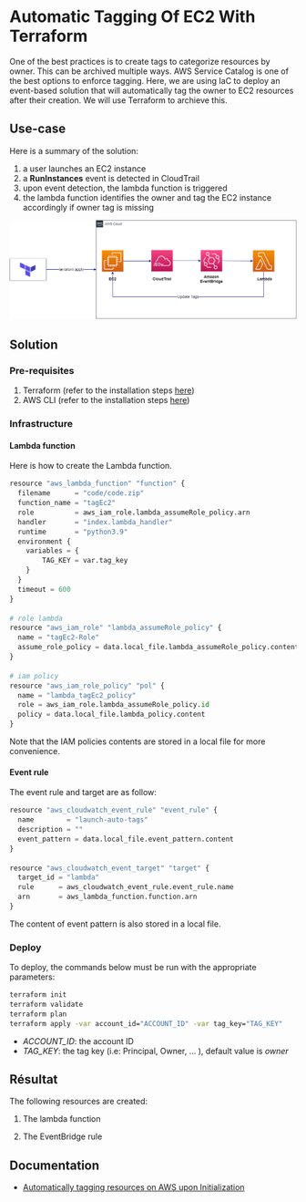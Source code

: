 # Automatic Tagging Of EC2 With Terraform

One of the best practices is to create tags to categorize resources by owner. This can be archived multiple ways. AWS Service Catalog is one of the best options to enforce tagging. Here, we are using IaC to deploy an event-based solution that will automatically tag the owner to EC2 resources after their creation. We will use Terraform to archieve this.

## Use-case

Here is a summary of the solution:

1. a user launches an EC2 instance
2. a **RunInstances** event is detected in CloudTrail
3. upon event detection, the lambda function is triggered
4. the lambda function identifies the owner and tag the EC2 instance accordingly if owner tag is missing
    
![Alt text](diagram.PNG?raw=true)

## Solution

### Pre-requisites
1. Terraform (refer to the installation steps [here](https://learn.hashicorp.com/tutorials/terraform/install-cli))
2. AWS CLI (refer to the installation steps [here](https://docs.aws.amazon.com/cli/latest/userguide/getting-started-install.htm))

### Infrastructure

#### Lambda function

Here is how to create the Lambda function. 

```python
resource "aws_lambda_function" "function" {
  filename      = "code/code.zip"
  function_name = "tagEc2"
  role          = aws_iam_role.lambda_assumeRole_policy.arn
  handler       = "index.lambda_handler"
  runtime       = "python3.9"
  environment {
    variables = {
        TAG_KEY = var.tag_key
    }
  }
  timeout = 600
}

# role lambda
resource "aws_iam_role" "lambda_assumeRole_policy" {
  name = "tagEc2-Role"
  assume_role_policy = data.local_file.lambda_assumeRole_policy.content
}

# iam policy
resource "aws_iam_role_policy" "pol" {
  name = "lambda_tagEc2_policy"
  role = aws_iam_role.lambda_assumeRole_policy.id
  policy = data.local_file.lambda_policy.content
}
```
Note that the IAM policies contents are stored in a local file for more convenience.

#### Event rule

The event rule and target are as follow:

```python
resource "aws_cloudwatch_event_rule" "event_rule" {
  name        = "launch-auto-tags"
  description = ""
  event_pattern = data.local_file.event_pattern.content
}

resource "aws_cloudwatch_event_target" "target" {
  target_id = "lambda"
  rule      = aws_cloudwatch_event_rule.event_rule.name
  arn       = aws_lambda_function.function.arn
}
```
The content of event pattern is also stored in a local file. 

### Deploy

To deploy, the commands below must be run with the appropriate parameters:

```bash
terraform init
terraform validate
terraform plan
terraform apply -var account_id="ACCOUNT_ID" -var tag_key="TAG_KEY"
```

- *ACCOUNT_ID*: the account ID
- *TAG_KEY*: the tag key (i.e: Principal, Owner, ... ), default value is *owner*


## Résultat

The following resources are created:

1. The lambda function

2. The EventBridge rule


## Documentation

- [Automatically tagging resources on AWS upon Initialization](https://vticloud.io/en/tu-dong-gan-the-cac-tai-nguyen-tren-aws-khi-khoi-tao/)

